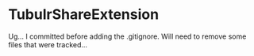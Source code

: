 # TubulrShareExtension

Ug... I committed before adding the .gitignore. Will need to remove some files that were tracked...
